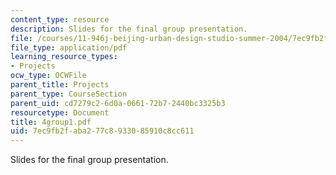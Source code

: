 ```yaml
---
content_type: resource
description: Slides for the final group presentation.
file: /courses/11-946j-beijing-urban-design-studio-summer-2004/7ec9fb2faba277c8933085910c8cc611_4group1.pdf
file_type: application/pdf
learning_resource_types:
- Projects
ocw_type: OCWFile
parent_title: Projects
parent_type: CourseSection
parent_uid: cd7279c2-6d0a-0661-72b7-2440bc3325b3
resourcetype: Document
title: 4group1.pdf
uid: 7ec9fb2f-aba2-77c8-9330-85910c8cc611
---
```

Slides for the final group presentation.

